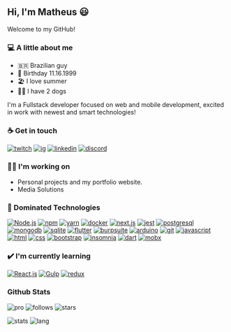 
 
## Hi, I'm Matheus 😃

Welcome to my GitHub!

### 💻 A little about me
 - 🇧🇷 Brazilian guy 
 - 👶 Birthday 11.16.1999
 - 🏖️ I love summer
 - 🐩🐶 I have 2 dogs

I'm a Fullstack developer focused on web and mobile development, excited in work with newest and smart technologies!

### ☕ Get in touch

[![twitch](https://img.shields.io/twitch/status/grizzyrp?style=for-the-badge)](https://twitch.tv/grizzyrp)
[![ig](https://img.shields.io/badge/-Instagram-red?style=for-the-badge&logo=instagram&logoColor=white)](https://instagram.com/matheuswells)
[![linkedin](https://img.shields.io/badge/-Linkedin-blue?style=for-the-badge&logo=linkedin&logoColor=white)](https://www.linkedin.com/in/matheuscoutinho-dev/)
[![discord](https://img.shields.io/badge/-Discord-grey?style=for-the-badge&logo=discord&logoColor=white)](https://discord.gg/EEPMtv8)



###  👨‍💻 I'm working on
 - Personal projects and my portfolio website. 
 - Media Solutions


### 📁 Dominated Technologies

[![Node.js](https://img.shields.io/badge/-Node.js-green?style=for-the-badge&logo=node.js&logoColor=white)](https://nodejs.org/en/) [![npm](https://img.shields.io/badge/-NPM-black?style=for-the-badge&logo=npm&logoColor=white)](https://www.npmjs.com) [![yarn](https://img.shields.io/badge/-Yarn-grey?style=for-the-badge&logo=yarn&logoColor=#2C8EBB)](https://yarnpkg.com) [![docker](https://img.shields.io/badge/-Docker-blue?style=for-the-badge&logo=docker&logoColor=white)](https://www.docker.com)  [![next.js](https://img.shields.io/badge/-Next.js-black?style=for-the-badge&logo=next.js&logoColor=white)](https://nextjs.org) [![jest](https://img.shields.io/badge/-Jest-red?style=for-the-badge&logo=jest&logoColor=white)](https://jestjs.io) [![postgresql](https://img.shields.io/badge/-Postgresql-blue?style=for-the-badge&logo=postgresql&logoColor=white)](https://www.postgresql.org) [![mongodb](https://img.shields.io/badge/-Mongodb-darkgreen?style=for-the-badge&logo=mongodb&logoColor=white)](https://www.mongodb.com) [![sqlite](https://img.shields.io/badge/-Sqlite-darkblue?style=for-the-badge&logo=sqlite&logoColor=white)](https://www.sqlite.org/) [![flutter](https://img.shields.io/badge/-Flutter-blue?style=for-the-badge&logo=flutter&logoColor=white)](https://flutter.dev) [![burpsuite](https://img.shields.io/badge/-Burpsuite-darkred?style=for-the-badge&logo=burp&logoColor=white)](https://portswigger.net/burp) [![arduino](https://img.shields.io/badge/-Arduino-blue?style=for-the-badge&logo=arduino&logoColor=white)](https://www.arduino.cc) [![git](https://img.shields.io/badge/-Git-red?style=for-the-badge&logo=git&logoColor=white)](https://git-scm.com) [![javascript](https://img.shields.io/badge/-JavaScript-yellow?style=for-the-badge&logo=javascript&logoColor=white)](https://www.javascript.com) [![html](https://img.shields.io/badge/-HTML5-red?style=for-the-badge&logo=html&logoColor=white)](https://developer.mozilla.org/en-US/docs/Web/HTML) [![css](https://img.shields.io/badge/-CSS3-darkblue?style=for-the-badge&logo=css3&logoColor=white)](https://developer.mozilla.org/en-US/docs/Web/CSS) [![bootstrap](https://img.shields.io/badge/-Bootstrap-purple?style=for-the-badge&logo=bootstrap&logoColor=white)](https://getbootstrap.com) [![insomnia](https://img.shields.io/badge/-Insomnia-blueviolet?style=for-the-badge&logo=insomnia&logoColor=white)](https://insomnia.rest) [![dart](https://img.shields.io/badge/-Dart-blue?style=for-the-badge&logo=dart&logoColor=white)](https://dart.dev) [![mobx](https://img.shields.io/badge/-MobX-orange?style=for-the-badge&logo=mobx&logoColor=white)](https://pub.dev/packages/mobx)

### ✔️ I'm currently learning

[![React.js](https://img.shields.io/badge/-React.js-blue?style=for-the-badge&logo=react&logoColor=white)](https://reactjs.org) [![Gulp](https://img.shields.io/badge/-Gulp-red?style=for-the-badge&logo=gulp&logoColor=white)](https://gulpjs.com) [![redux](https://img.shields.io/badge/-Redux-blueviolet?style=for-the-badge&logo=redux&logoColor=white)](https://redux.js.org)

### Github Stats
 ![pro](https://img.shields.io/badge/-PRO-blueviolet?style=for-the-badge&logo=github) ![follows](https://img.shields.io/github/followers/matheuswells?style=for-the-badge) ![stars](https://img.shields.io/github/stars/matheuswells?style=for-the-badge) 
 
 ![stats](https://github-readme-stats.vercel.app/api?username=matheuswells&show_icons=true&theme=light)
 ![lang](https://github-readme-stats.vercel.app/api/top-langs/?username=matheuswells&layout=compact&theme=light)
 
